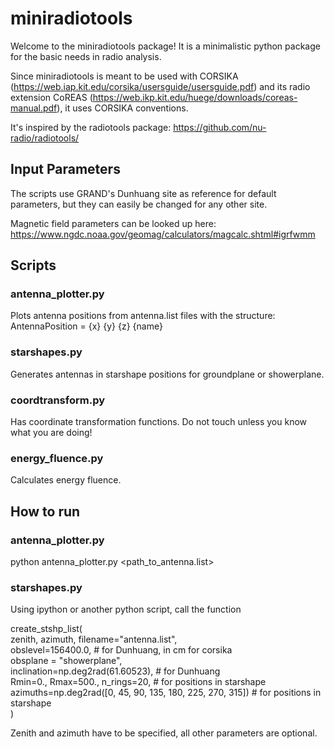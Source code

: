 # miniradiotools
 
Welcome to the miniradiotools package! It is a minimalistic python package for the basic needs in radio analysis.

Since miniradiotools is meant to be used with CORSIKA (https://web.iap.kit.edu/corsika/usersguide/usersguide.pdf) and its radio extension CoREAS (https://web.ikp.kit.edu/huege/downloads/coreas-manual.pdf), it uses CORSIKA conventions.

It's inspired by the radiotools package: https://github.com/nu-radio/radiotools/


## Input Parameters

The scripts use GRAND's Dunhuang site as reference for default parameters, but they can easily be changed for any other site.

Magnetic field parameters can be looked up here: https://www.ngdc.noaa.gov/geomag/calculators/magcalc.shtml#igrfwmm

## Scripts
### antenna_plotter.py
Plots antenna positions from antenna.list files with the structure:\
AntennaPosition = {x} {y} {z} {name}

### starshapes.py
Generates antennas in starshape positions for groundplane or showerplane.

### coordtransform.py
Has coordinate transformation functions. Do not touch unless you know what you are doing!

### energy_fluence.py
Calculates energy fluence.

## How to run
### antenna_plotter.py
python antenna_plotter.py <path_to_antenna.list>

### starshapes.py
Using ipython or another python script, call the function

create_stshp_list(\
    zenith, azimuth, filename="antenna.list", \
                        obslevel=156400.0, # for Dunhuang, in cm for corsika\
                        obsplane = "showerplane",\
                        inclination=np.deg2rad(61.60523), # for Dunhuang\
                        Rmin=0., Rmax=500., n_rings=20, # for positions in starshape\
                        azimuths=np.deg2rad([0, 45, 90, 135, 180, 225, 270, 315]) # for positions in starshape\
                        )

Zenith and azimuth have to be specified, all other parameters are optional.